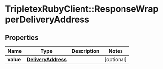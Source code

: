 # TripletexRubyClient::ResponseWrapperDeliveryAddress

## Properties
Name | Type | Description | Notes
------------ | ------------- | ------------- | -------------
**value** | [**DeliveryAddress**](DeliveryAddress.md) |  | [optional] 



